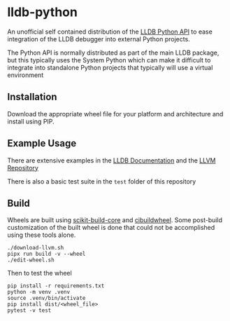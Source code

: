 lldb-python
===========

An unofficial self contained distribution of the 
[LLDB Python API](https://lldb.llvm.org/python_api.html) to ease integration of the
LLDB debugger into external Python projects.

The Python API is normally distributed as part of the main LLDB package, but this
typically uses the System Python which can make it difficult to integrate into
standalone Python projects that typically will use a virtual environment

Installation
------------

Download the appropriate wheel file for your platform and architecture and install
using PIP.

Example Usage
-------------

There are extensive examples in the [LLDB Documentation](https://lldb.llvm.org/use/python.html)
and the [LLVM Repository](https://github.com/llvm/llvm-project/tree/main/lldb/examples/python)

There is also a basic test suite in the `test` folder of this repository


Build
-----

Wheels are built using [scikit-build-core](https://github.com/scikit-build/scikit-build-core)
and [cibuildwheel](https://github.com/pypa/cibuildwheel). Some post-build customization
of the built wheel is done that could not be accomplished using these tools alone.

```
./download-llvm.sh
pipx run build -v --wheel
./edit-wheel.sh
```

Then to test the wheel
```
pip install -r requirements.txt
python -m venv .venv
source .venv/bin/activate
pip install dist/<wheel_file>
pytest -v test
```
